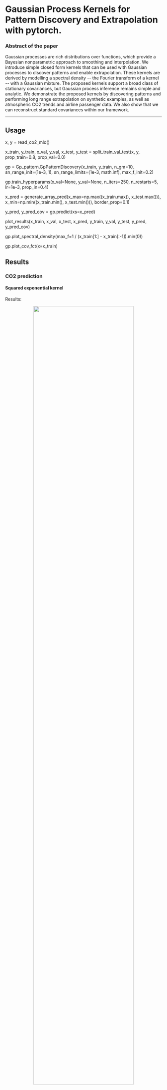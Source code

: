 # Gaussian Process Kernels for Pattern Discovery and Extrapolation with pytorch.

### Abstract of the paper

Gaussian processes are rich distributions over functions, which provide a Bayesian nonparametric approach to smoothing and interpolation. We introduce simple closed form kernels that can be used with Gaussian processes to discover patterns and enable extrapolation. These kernels are derived by modelling a spectral density -- the Fourier transform of a kernel -- with a Gaussian mixture. The proposed kernels support a broad class of stationary covariances, but Gaussian process inference remains simple and analytic. We demonstrate the proposed kernels by discovering patterns and performing long range extrapolation on synthetic examples, as well as atmospheric CO2 trends and airline passenger data. We also show that we can reconstruct standard covariances within our framework.

---

## Usage

x, y = read_co2_mlo()

x_train, y_train, x_val, y_val, x_test, y_test = split_train_val_test(x, y, prop_train=0.8, prop_val=0.0)

gp = Gp_pattern.GpPatternDiscovery(x_train, y_train, n_gm=10, sn_range_init=(1e-3, 1), sn_range_limits=(1e-3, math.inf), max_f_init=0.2)

gp.train_hyperparams(x_val=None, y_val=None, n_iters=250, n_restarts=5, lr=1e-3, prop_in=0.4)

x_pred = generate_array_pred(x_max=np.max((x_train.max(), x_test.max())), x_min=np.min((x_train.min(), x_test.min())), border_prop=0.1)

y_pred, y_pred_cov = gp.predict(xs=x_pred)

plot_results(x_train, x_val, x_test, x_pred, y_train, y_val, y_test, y_pred, y_pred_cov)

gp.plot_spectral_density(max_f=1 / (x_train[1:] - x_train[:-1]).min(0))

gp.plot_cov_fct(x=x_train)

## Results

### CO2 prediction 

#### Squared exponential kernel

Results:
<p align="middle">
  <img src="https://github.com/SimonRennotte/GaussianProcessPatternDiscovery/blob/master/images/co2_se_results.png?" width="80%" />
</p>

Spectral density of the kernel:
<p align="middle">
  <img src="https://github.com/SimonRennotte/GaussianProcessPatternDiscovery/blob/master/images/co2_se_freq.png?" width="80%" />
</p>

Correlation of points with distance:
<p align="middle">
  <img src="https://github.com/SimonRennotte/GaussianProcessPatternDiscovery/blob/master/images/co2_se_corr.png?" width="80%" />
</p>

#### Kernel for pattern discovery

Results:
<p align="middle">
  <img src="https://github.com/SimonRennotte/GaussianProcessPatternDiscovery/blob/master/images/co2_pat_results.png?" width="80%" />
</p>

Spectral density of the kernel:
<p align="middle">
  <img src="https://github.com/SimonRennotte/GaussianProcessPatternDiscovery/blob/master/images/co2_pat_freq.png?" width="80%" />
</p>

Correlation of points with distance:
<p align="middle">
  <img src="https://github.com/SimonRennotte/GaussianProcessPatternDiscovery/blob/master/images/co2_pat_corr.png?" width="80%" />
</p>

### Recovering sinc pattern

#### Squared exponential kernel

Results:
<p align="middle">
  <img src="https://github.com/SimonRennotte/GaussianProcessPatternDiscovery/blob/master/images/sinc_se_results.png?" width="80%" />
</p>

Spectral density of the kernel:
<p align="middle">
  <img src="https://github.com/SimonRennotte/GaussianProcessPatternDiscovery/blob/master/images/sinc_se_freq.png?" width="80%" />
</p>

Correlation of points with distance:
<p align="middle">
  <img src="https://github.com/SimonRennotte/GaussianProcessPatternDiscovery/blob/master/images/sinc_se_corr.png?" width="80%" />
</p>

#### Kernel for pattern discovery

Results:
<p align="middle">
  <img src="https://github.com/SimonRennotte/GaussianProcessPatternDiscovery/blob/master/images/sinc_pat_results.png?" width="80%" />
</p>

Spectral density of the kernel:
<p align="middle">
  <img src="https://github.com/SimonRennotte/GaussianProcessPatternDiscovery/blob/master/images/sinc_pat_freq.png?" width="80%" />
</p>

Correlation of points with distance:
<p align="middle">
  <img src="https://github.com/SimonRennotte/GaussianProcessPatternDiscovery/blob/master/images/sinc_pat_corr.png?" width="80%" />
</p>

